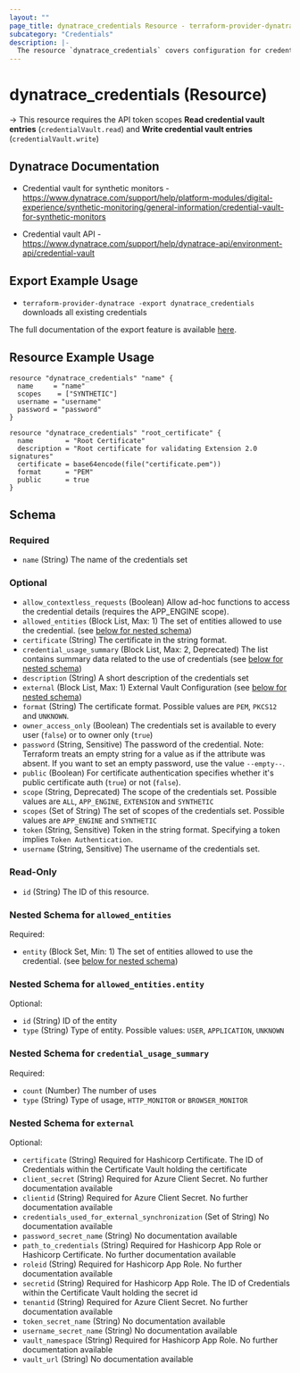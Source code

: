 ```yaml
---
layout: ""
page_title: dynatrace_credentials Resource - terraform-provider-dynatrace"
subcategory: "Credentials"
description: |-
  The resource `dynatrace_credentials` covers configuration for credentials
---
```


# dynatrace_credentials (Resource)

-> This resource requires the API token scopes **Read credential vault entries** (`credentialVault.read`) and **Write credential vault entries** (`credentialVault.write`)

## Dynatrace Documentation

- Credential vault for synthetic monitors - https://www.dynatrace.com/support/help/platform-modules/digital-experience/synthetic-monitoring/general-information/credential-vault-for-synthetic-monitors

- Credential vault API - https://www.dynatrace.com/support/help/dynatrace-api/environment-api/credential-vault

## Export Example Usage

- `terraform-provider-dynatrace -export dynatrace_credentials` downloads all existing credentials

The full documentation of the export feature is available [here](https://dt-url.net/h203qmc).

## Resource Example Usage

```
resource "dynatrace_credentials" "name" {
  name     = "name"
  scopes    = ["SYNTHETIC"]
  username = "username"
  password = "password"
}

resource "dynatrace_credentials" "root_certificate" {
  name        = "Root Certificate"
  description = "Root certificate for validating Extension 2.0 signatures"
  certificate = base64encode(file("certificate.pem"))
  format      = "PEM"
  public      = true
}
```

<!-- schema generated by tfplugindocs -->
## Schema

### Required

- `name` (String) The name of the credentials set

### Optional

- `allow_contextless_requests` (Boolean) Allow ad-hoc functions to access the credential details (requires the APP_ENGINE scope).
- `allowed_entities` (Block List, Max: 1) The set of entities allowed to use the credential. (see [below for nested schema](#nestedblock--allowed_entities))
- `certificate` (String) The certificate in the string format.
- `credential_usage_summary` (Block List, Max: 2, Deprecated) The list contains summary data related to the use of credentials (see [below for nested schema](#nestedblock--credential_usage_summary))
- `description` (String) A short description of the credentials set
- `external` (Block List, Max: 1) External Vault Configuration (see [below for nested schema](#nestedblock--external))
- `format` (String) The certificate format. Possible values are `PEM`, `PKCS12` and `UNKNOWN`.
- `owner_access_only` (Boolean) The credentials set is available to every user (`false`) or to owner only (`true`)
- `password` (String, Sensitive) The password of the credential. Note: Terraform treats an empty string for a value as if the attribute was absent. If you want to set an empty password, use the value `--empty--`.
- `public` (Boolean) For certificate authentication specifies whether it's public certificate auth (`true`) or not (`false`).
- `scope` (String, Deprecated) The scope of the credentials set. Possible values are `ALL`, `APP_ENGINE`, `EXTENSION` and `SYNTHETIC`
- `scopes` (Set of String) The set of scopes of the credentials set. Possible values are `APP_ENGINE` and `SYNTHETIC`
- `token` (String, Sensitive) Token in the string format. Specifying a token implies `Token Authentication`.
- `username` (String, Sensitive) The username of the credentials set.

### Read-Only

- `id` (String) The ID of this resource.

<a id="nestedblock--allowed_entities"></a>
### Nested Schema for `allowed_entities`

Required:

- `entity` (Block Set, Min: 1) The set of entities allowed to use the credential. (see [below for nested schema](#nestedblock--allowed_entities--entity))

<a id="nestedblock--allowed_entities--entity"></a>
### Nested Schema for `allowed_entities.entity`

Optional:

- `id` (String) ID of the entity
- `type` (String) Type of entity. Possible values: `USER`, `APPLICATION`, `UNKNOWN`



<a id="nestedblock--credential_usage_summary"></a>
### Nested Schema for `credential_usage_summary`

Required:

- `count` (Number) The number of uses
- `type` (String) Type of usage, `HTTP_MONITOR` or `BROWSER_MONITOR`


<a id="nestedblock--external"></a>
### Nested Schema for `external`

Optional:

- `certificate` (String) Required for Hashicorp Certificate. The ID of Credentials within the Certificate Vault holding the certificate
- `client_secret` (String) Required for Azure Client Secret. No further documentation available
- `clientid` (String) Required for Azure Client Secret. No further documentation available
- `credentials_used_for_external_synchronization` (Set of String) No documentation available
- `password_secret_name` (String) No documentation available
- `path_to_credentials` (String) Required for Hashicorp App Role or Hashicorp Certificate. No further documentation available
- `roleid` (String) Required for Hashicorp App Role. No further documentation available
- `secretid` (String) Required for Hashicorp App Role. The ID of Credentials within the Certificate Vault holding the secret id
- `tenantid` (String) Required for Azure Client Secret. No further documentation available
- `token_secret_name` (String) No documentation available
- `username_secret_name` (String) No documentation available
- `vault_namespace` (String) Required for Hashicorp App Role. No further documentation available
- `vault_url` (String) No documentation available
 
